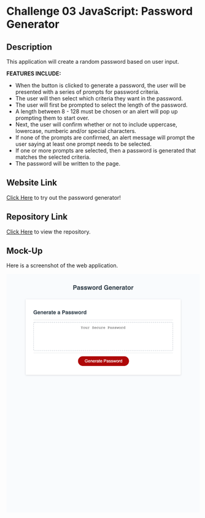 # Challenge 03 JavaScript: Password Generator

## Description
This application will create a random password based on user input. 

**FEATURES INCLUDE:**
 * When the button is clicked to generate a password, the user will be presented with a series of prompts for password criteria.
 * The user will then select which criteria they want in the password.
 * The user will first be prompted to select the length of the password. 
 * A length between 8 - 128 must be chosen or an alert will pop up prompting them to start over.
 * Next, the user will confirm whether or not to include uppercase, lowercase, numberic and/or special characters.
 * If none of the prompts are confirmed, an alert message will prompt the user saying at least one prompt needs to be selected.
 * If one or more prompts are selected, then a password is generated that matches the selected criteria.
 * The password will be written to the page.

## Website Link
[Click Here](https://mich-hales.github.io/password-generator/Develop/index.html) to try out the password generator!

## Repository Link
[Click Here](https://github.com/mich-hales/password-generator) to view the repository.

## Mock-Up
Here is a screenshot of the web application.

![Screenshot of application](./Assets/challenge-3-screenshot.html.png)
